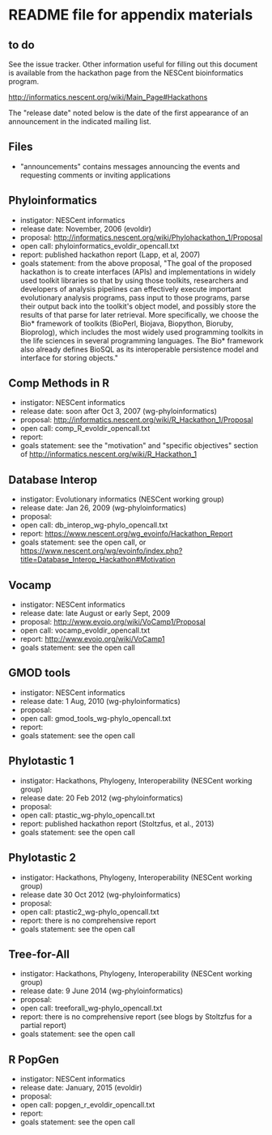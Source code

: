 # README file for appendix materials

## to do 

See the issue tracker.  Other information useful for filling out this document is available from the hackathon page from the NESCent bioinformatics program.  

  http://informatics.nescent.org/wiki/Main_Page#Hackathons

The "release date" noted below is the date of the first appearance of an announcement in the indicated mailing list.

## Files 
* "announcements" contains messages announcing the events and requesting comments or inviting applications 

## Phyloinformatics 

* instigator: NESCent informatics
* release date: November, 2006 (evoldir)
* proposal: http://informatics.nescent.org/wiki/Phylohackathon_1/Proposal 
* open call: phyloinformatics_evoldir_opencall.txt
* report: published hackathon report (Lapp, et al, 2007)
* goals statement: from the above proposal, "The goal of the proposed hackathon is to create interfaces (APIs) and implementations in widely used toolkit libraries so that by using those toolkits, researchers and developers of analysis pipelines can effectively execute important evolutionary analysis programs, pass input to those programs, parse their output back into the toolkit's object model, and possibly store the results of that parse for later retrieval.
More specifically, we choose the Bio* framework of toolkits (BioPerl, Biojava, Biopython, Bioruby, Bioprolog), which includes the most widely used programming toolkits in the life sciences in several programming languages. The Bio* framework also already defines BioSQL as its interoperable persistence model and interface for storing objects."

## Comp Methods in R

* instigator: NESCent informatics
* release date: soon after Oct 3, 2007 (wg-phyloinformatics)
* proposal: http://informatics.nescent.org/wiki/R_Hackathon_1/Proposal
* open call: comp_R_evoldir_opencall.txt
* report: 
* goals statement: see the "motivation" and "specific objectives" section of http://informatics.nescent.org/wiki/R_Hackathon_1

## Database Interop

* instigator: Evolutionary informatics (NESCent working group)
* release date: Jan 26, 2009 (wg-phyloinformatics)
* proposal: 
* open call: db_interop_wg-phylo_opencall.txt
* report: https://www.nescent.org/wg_evoinfo/Hackathon_Report
* goals statement: see the open call, or https://www.nescent.org/wg/evoinfo/index.php?title=Database_Interop_Hackathon#Motivation

## Vocamp

* instigator: NESCent informatics
* release date: late August or early Sept, 2009
* proposal: http://www.evoio.org/wiki/VoCamp1/Proposal
* open call: vocamp_evoldir_opencall.txt
* report: http://www.evoio.org/wiki/VoCamp1
* goals statement: see the open call 

## GMOD tools 

* instigator: NESCent informatics
* release date: 1 Aug, 2010 (wg-phyloinformatics)
* proposal: 
* open call: gmod_tools_wg-phylo_opencall.txt
* report: 
* goals statement: see the open call 

## Phylotastic 1

* instigator: Hackathons, Phylogeny, Interoperability (NESCent working group)
* release date: 20 Feb 2012 (wg-phyloinformatics)
* proposal: 
* open call: ptastic_wg-phylo_opencall.txt
* report: published hackathon report (Stoltzfus, et al., 2013)
* goals statement: see the open call

## Phylotastic 2

* instigator: Hackathons, Phylogeny, Interoperability (NESCent working group)
* release date 30 Oct 2012 (wg-phyloinformatics)
* proposal: 
* open call: ptastic2_wg-phylo_opencall.txt
* report: there is no comprehensive report
* goals statement: see the open call

## Tree-for-All

* instigator: Hackathons, Phylogeny, Interoperability (NESCent working group)
* release date: 9 June 2014 (wg-phyloinformatics)
* proposal: 
* open call: treeforall_wg-phylo_opencall.txt
* report: there is no comprehensive report (see blogs by Stoltzfus for a partial report)
* goals statement: see the open call

## R PopGen

* instigator: NESCent informatics
* release date: January, 2015 (evoldir)
* proposal: 
* open call: popgen_r_evoldir_opencall.txt
* report: 
* goals statement: see the open call
